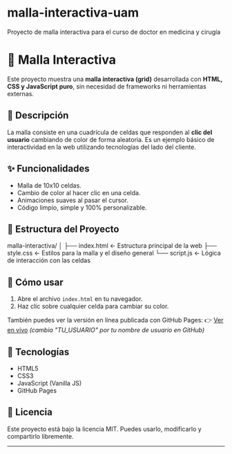 # malla-interactiva-uam
Proyecto de malla interactiva para el curso de doctor en medicina y cirugía
# 🧩 Malla Interactiva

Este proyecto muestra una **malla interactiva (grid)** desarrollada con **HTML, CSS y JavaScript puro**, sin necesidad de frameworks ni herramientas externas.

## 🚀 Descripción

La malla consiste en una cuadrícula de celdas que responden al **clic del usuario** cambiando de color de forma aleatoria. Es un ejemplo básico de interactividad en la web utilizando tecnologías del lado del cliente.

## ✨ Funcionalidades

- Malla de 10x10 celdas.
- Cambio de color al hacer clic en una celda.
- Animaciones suaves al pasar el cursor.
- Código limpio, simple y 100% personalizable.

## 📁 Estructura del Proyecto
malla-interactiva/
│
├── index.html ← Estructura principal de la web
├── style.css ← Estilos para la malla y el diseño general
└── script.js ← Lógica de interacción con las celdas

## 🔧 Cómo usar

1. Abre el archivo `index.html` en tu navegador.
2. Haz clic sobre cualquier celda para cambiar su color.

También puedes ver la versión en línea publicada con GitHub Pages:
👉 [Ver en vivo](https://TU_USUARIO.github.io/malla-interactiva/) *(cambia "TU_USUARIO" por tu nombre de usuario en GitHub)*

## 📌 Tecnologías

- HTML5
- CSS3
- JavaScript (Vanilla JS)
- GitHub Pages

## 📄 Licencia

Este proyecto está bajo la licencia MIT. Puedes usarlo, modificarlo y compartirlo libremente.

---


